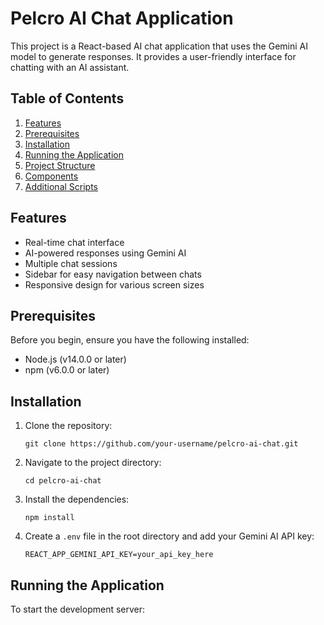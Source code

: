 # Pelcro AI Chat Application

This project is a React-based AI chat application that uses the Gemini AI model to generate responses. It provides a user-friendly interface for chatting with an AI assistant.

## Table of Contents

1. [Features](#features)
2. [Prerequisites](#prerequisites)
3. [Installation](#installation)
4. [Running the Application](#running-the-application)
5. [Project Structure](#project-structure)
6. [Components](#components)
7. [Additional Scripts](#additional-scripts)

## Features

- Real-time chat interface
- AI-powered responses using Gemini AI
- Multiple chat sessions
- Sidebar for easy navigation between chats
- Responsive design for various screen sizes

## Prerequisites

Before you begin, ensure you have the following installed:
- Node.js (v14.0.0 or later)
- npm (v6.0.0 or later)

## Installation

1. Clone the repository:
   ```
   git clone https://github.com/your-username/pelcro-ai-chat.git
   ```

2. Navigate to the project directory:
   ```
   cd pelcro-ai-chat
   ```

3. Install the dependencies:
   ```
   npm install
   ```

4. Create a `.env` file in the root directory and add your Gemini AI API key:
   ```
   REACT_APP_GEMINI_API_KEY=your_api_key_here
   ```

## Running the Application

To start the development server:
